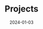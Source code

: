 ---
title: Projects
date: 2024-01-03
type: landing

# Add this line to apply the custom class
design:
  css_class: projects-page
  spacing: '5rem'

sections:
  - block: collection
    content:
      title: Selected Projects
      text: I enjoy making things. Here are a selection of projects that I have worked on over the years.
      filters:
        folders:
          - project
    design:
      view: article-grid
      text_length: 1000
      fill_image: false
      columns: 3
---